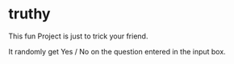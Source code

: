 # truthy

This fun Project is just to trick your friend.

It randomly get Yes / No on the question entered in the input box.
